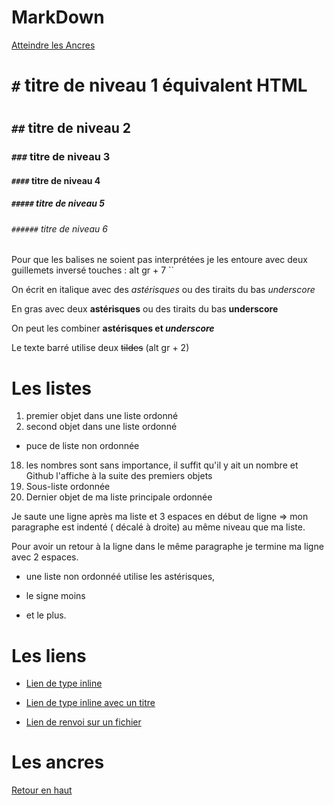 # MarkDown  

<a name="top">

[Atteindre les Ancres](#ancres)

# `#` titre de niveau 1 équivalent HTML <h1></h1>
## `##` titre de niveau 2
###  `###` titre de niveau 3
#### `####` titre de niveau 4
##### `#####` titre de niveau 5
###### `######` titre de niveau 6

Pour que les balises ne soient pas interprétées je les entoure avec deux guillemets inversé touches : alt gr + 7 ``

On écrit en italique avec des *astérisques* ou des tiraits du bas _underscore_

En gras avec deux **astérisques** ou des tiraits du bas __underscore__

On peut les combiner **astérisques et _underscore_**

Le texte barré utilise deux ~~tildes~~ (alt gr + 2)

# Les listes

1. premier objet dans une liste ordonné
2. second objet dans une liste ordonné
  * puce de liste non ordonnée
18. les nombres sont sans importance, il suffit qu'il y ait un nombre et Github l'affiche à la  suite des premiers objets
  18. Sous-liste ordonnée
4. Dernier objet de ma liste principale ordonnée

  Je saute une ligne après ma liste et 3 espaces en début de ligne => mon paragraphe est indenté ( décalé à droite) au même niveau que ma liste.

  Pour avoir un retour à la ligne dans le même paragraphe je termine ma ligne avec 2 espaces.  

  * une liste non ordonnéé utilise les astérisques,
  - le signe moins
  + et le plus.

# Les liens

  * [Lien de type inline](https://www.google.com)

  * [Lien de type inline avec un titre](https://www.google.com "Accueil de Google")

  * [Lien de renvoi sur un fichier](supports/github_gikraken.md)

# Les ancres

<a name="ancres">

[Retour en haut](#top)
